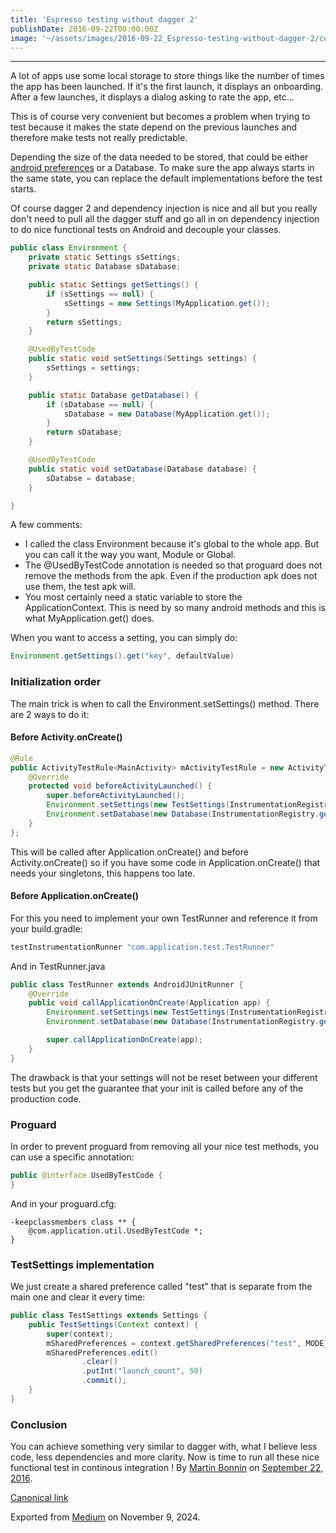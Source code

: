 ```yaml
---
title: 'Espresso testing without dagger 2'
publishDate: 2016-09-22T00:00:00Z
image: '~/assets/images/2016-09-22_Espresso-testing-without-dagger-2/coffee.jpg'
---
```

*** ** * ** ***

A lot of apps use some local storage to store things like the number of times the app has been launched. If it's the first launch, it displays an onboarding. After a few launches, it displays a dialog asking to rate the app, etc...

This is of course very convenient but becomes a problem when trying to test because it makes the state depend on the previous launches and therefore make tests not really predictable.

Depending the size of the data needed to be stored, that could be either [android preferences](https://developer.android.com/reference/android/content/ContextWrapper.html#getSharedPreferences%28java.lang.String,%20int%29) or a Database. To make sure the app always starts in the same state, you can replace the default implementations before the test starts.

Of course dagger 2 and dependency injection is nice and all but you really don't need to pull all the dagger stuff and go all in on dependency injection to do nice functional tests on Android and decouple your classes.

```java
public class Environment {
    private static Settings sSettings;
    private static Database sDatabase;

    public static Settings getSettings() {
        if (sSettings == null) {
            sSettings = new Settings(MyApplication.get());
        }
        return sSettings;
    }

    @UsedByTestCode
    public static void setSettings(Settings settings) {
        sSettings = settings;
    }

    public static Database getDatabase() {
        if (sDatabase == null) {
            sDatabase = new Database(MyApplication.get());
        }
        return sDatabase;
    }

    @UsedByTestCode
    public static void setDatabase(Database database) {
        sDatabse = database;
    }

}
```

A few comments:

* I called the class Environment because it's global to the whole app. But you can call it the way you want, Module or Global.
* The @UsedByTestCode annotation is needed so that proguard does not remove the methods from the apk. Even if the production apk does not use them, the test apk will.
* You most certainly need a static variable to store the ApplicationContext. This is need by so many android methods and this is what MyApplication.get() does.

When you want to access a setting, you can simply do:

```java
Environment.getSettings().get("key", defaultValue)
```

### Initialization order

The main trick is when to call the Environment.setSettings() method. There are 2 ways to do it:

#### Before Activity.onCreate()

```java
@Rule
public ActivityTestRule<MainActivity> mActivityTestRule = new ActivityTestRule<MainActivity>(MainActivity.class) {
    @Override
    protected void beforeActivityLaunched() {
        super.beforeActivityLaunched();
        Environment.setSettings(new TestSettings(InstrumentationRegistry.getTargetContext()))
        Environment.setDatabase(new Database(InstrumentationRegistry.getTargetContext()))
    }
};
```

This will be called after Application.onCreate() and before Activity.onCreate() so if you have some code in Application.onCreate() that needs your singletons, this happens too late.

#### Before Application.onCreate()

For this you need to implement your own TestRunner and reference it from your build.gradle:

```groovy
testInstrumentationRunner "com.application.test.TestRunner"
```

And in TestRunner.java

```java
public class TestRunner extends AndroidJUnitRunner {
    @Override
    public void callApplicationOnCreate(Application app) {
        Environment.setSettings(new TestSettings(InstrumentationRegistry.getTargetContext()));
        Environment.setDatabase(new Database(InstrumentationRegistry.getTargetContext()));

        super.callApplicationOnCreate(app);
    }
}
```

The drawback is that your settings will not be reset between your different tests but you get the guarantee that your init is called before any of the production code.

### Proguard

In order to prevent proguard from removing all your nice test methods, you can use a specific annotation:

```java
public @interface UsedByTestCode {
}
```

And in your proguard.cfg:

```
-keepclassmembers class ** {
    @com.application.util.UsedByTestCode *;
}
```

### TestSettings implementation

We just create a shared preference called "test" that is separate from the main one and clear it every time:

```java
public class TestSettings extends Settings {
    public TestSettings(Context context) {
        super(context);
        mSharedPreferences = context.getSharedPreferences("test", MODE_PRIVATE);
        mSharedPreferences.edit()
                .clear()
                .putInt("launch_count", 50)
                .commit();
    }
}
```

### Conclusion

You can achieve something very similar to dagger with, what I believe less code, less dependencies and more clarity. Now is time to run all these nice functional test in continous integration !
By [Martin Bonnin](https://medium.com/@mbonnin) on [September 22, 2016](https://medium.com/p/3933fddeda74).

[Canonical link](https://medium.com/@mbonnin/espresso-testing-without-dagger-2-3933fddeda74)

Exported from [Medium](https://medium.com) on November 9, 2024.
